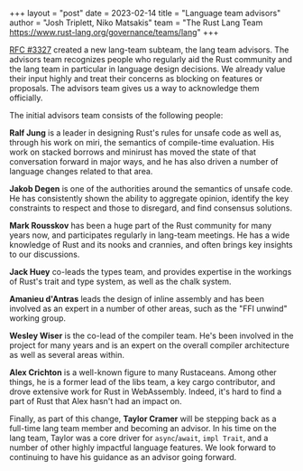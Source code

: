 +++
layout = "post"
date = 2023-02-14
title = "Language team advisors"
author = "Josh Triplett, Niko Matsakis"
team = "The Rust Lang Team <https://www.rust-lang.org/governance/teams/lang>"
+++

[RFC #3327](https://github.com/rust-lang/rfcs/pull/3327) created a new lang-team subteam, the lang team advisors. The advisors team recognizes people who regularly aid the Rust community and the lang team in particular in language design decisions. We already value their input highly and treat their concerns as blocking on features or proposals. The advisors team gives us a way to acknowledge them officially.

The initial advisors team consists of the following people:

**Ralf Jung** is a leader in designing Rust's rules for unsafe code as well as, through his work on miri, the semantics of compile-time evaluation. His work on stacked borrows and minirust has moved the state of that conversation forward in major ways, and he has also driven a number of language changes related to that area.

**Jakob Degen** is one of the authorities around the semantics of unsafe code. He has consistently shown the ability to aggregate opinion, identify the key constraints to respect and those to disregard, and find consensus solutions.

**Mark Rousskov** has been a huge part of the Rust community for many years now, and participates regularly in lang-team meetings. He has a wide knowledge of Rust and its nooks and crannies, and often brings key insights to our discussions.

**Jack Huey** co-leads the types team, and provides expertise in the workings of Rust's trait and type system, as well as the chalk system.

**Amanieu d'Antras** leads the design of inline assembly and has been involved as an expert in a number of other areas, such as the "FFI unwind" working group.

**Wesley Wiser** is the co-lead of the compiler team. He's been involved in the project for many years and is an expert on the overall compiler architecture as well as several areas within.

**Alex Crichton** is a well-known figure to many Rustaceans. Among other things, he is a former lead of the libs team, a key cargo contributor, and drove extensive work for Rust in WebAssembly. Indeed, it's hard to find a part of Rust that Alex hasn't had an impact on.

Finally, as part of this change, **Taylor Cramer** will be stepping back as a full-time lang team member and becoming an advisor. In his time on the lang team, Taylor was a core driver for `async`/`await`, `impl Trait`, and a number of other highly impactful language features. We look forward to continuing to have his guidance as an advisor going forward.
